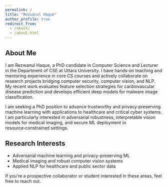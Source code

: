 ```yaml
---
permalink: /
title: "Rezwanul Haque"
author_profile: true
redirect_from: 
  - /about/
  - /about.html
---
```


## About Me

I am Rezwanul Haque, a PhD candidate in Computer Science and Lecturer in the Department of CSE at Uttara University. I have hands‑on teaching and mentoring experience in core CS courses and actively collaborate on research projects bridging computer security, computer vision, and NLP. My recent work evaluates feature selection strategies for cardiovascular disease prediction and develops efficient deep models for malware image classification.

I am seeking a PhD position to advance trustworthy and privacy‑preserving machine learning with applications to healthcare and critical cyber systems. I am particularly interested in adversarial robustness, interpretable vision models for medical imaging, and secure ML deployment in resource‑constrained settings.

## Research Interests

- Adversarial machine learning and privacy-preserving ML
- Medical imaging and robust computer vision systems
- Applied NLP for healthcare and public sector data


If you’re a prospective collaborator or student interested in these areas, feel free to reach out.
